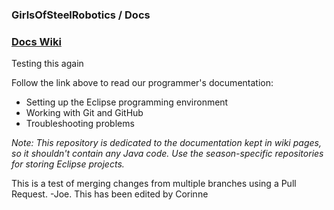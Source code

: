 ### GirlsOfSteelRobotics / Docs 

### [Docs Wiki](https://github.com/GirlsOfSteelRobotics/Docs/wiki)

Testing this again

Follow the link above to read our programmer's documentation:
* Setting up the Eclipse programming environment
* Working with Git and GitHub
* Troubleshooting problems

_Note: This repository is dedicated to the documentation kept in wiki pages, so it shouldn't contain any Java code. 
Use the season-specific repositories for storing Eclipse projects._

This is a test of merging changes from multiple branches using a Pull Request. -Joe.
This has been edited by Corinne

